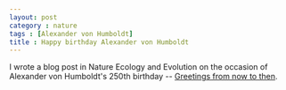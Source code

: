 ```yaml
---
layout: post
category : nature
tags : [Alexander von Humboldt]
title : Happy birthday Alexander von Humboldt
---
```


I wrote a blog post in Nature Ecology and Evolution on the occasion of Alexander von Humboldt's 250th birthday -- [Greetings from now to then](https://natureecoevocommunity.nature.com/users/72730-indre-zliobaite/posts/53507-humboldt-anniversary).
